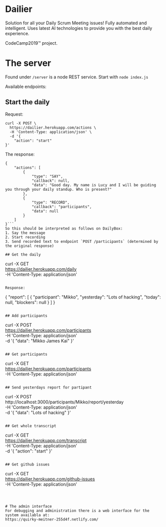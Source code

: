 # Dailier
Solution for all your Daily Scrum Meeting issues! Fully automated and intelligent. Uses latest AI technologies to provide you with the best daily experience.

CodeCamp2019™️  project. 

# The server
Found under `/server` is a node REST service. Start with `node index.js`

Available endpoints:

## Start the daily
Request:
```
curl -X POST \
  https://dailier.herokuapp.com/actions \
  -H 'Content-Type: application/json' \
  -d '{
	"action": "start"
}'
```

The response:
```
{
    "actions": [
        {
            "type": "SAY",
            "callback": null,
            "data": "Good day. My name is Lucy and I will be guiding you through your daily standup. Who is present?"
        },
        {
            "type": "RECORD",
            "callback": "participants",
            "data": null
        }
    ]
}```
So this should be interpreted as follows on DailyBox:
1. Say the message
2. Start recording
3. Send recorded text to endpoint `POST /participants` (determined by the original response)

## Get the daily
```
curl -X GET \
  https://dailier.herokuapp.com/daily \
  -H 'Content-Type: application/json'
```

Response:
```
{
    "report": [
        {
            "participant": "Mikko",
            "yesterday": "Lots of hacking",
            "today": null,
            "blockers": null
        }
    ]
}
```

## Add participants
```
curl -X POST \
  https://dailier.herokuapp.com/participants \
  -H 'Content-Type: application/json' \
  -d '{
	"data": "Mikko James Kai"
}'
```

## Get participants
```
curl -X GET \
  https://dailier.herokuapp.com/participants \
  -H 'Content-Type: application/json'
```
 
## Send yesterdays report for partipant
```
curl -X POST \
  http://localhost:3000/participants/Mikko/report/yesterday \
  -H 'Content-Type: application/json' \
  -d '{
	"data": "Lots of hacking"
}'
```

## Get whole transcript
```
curl -X GET \
  https://dailier.herokuapp.com/transcript \
    -H 'Content-Type: application/json' \
      -d '{
      	"action": "start"
	}'
```

## Get github issues
```
curl -X GET \
  https://dailier.herokuapp.com/github-issues \
    -H 'Content-Type: application/json'
```



# The admin interface
For debugging and administration there is a web interface for the system availabla at:
https://quirky-meitner-255d4f.netlify.com/

